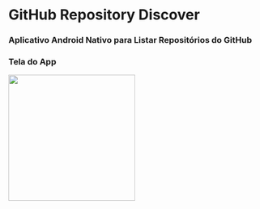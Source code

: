 # GitHub Repository Discover

### Aplicativo Android Nativo para Listar Repositórios do GitHub

### Tela do App
<img src="https://user-images.githubusercontent.com/95129252/179869991-f88aee42-92c4-49c9-8c55-61a6a757fe5b.jpeg" width="250px"/>
